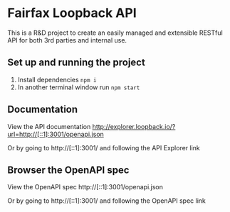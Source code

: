 # Fairfax Loopback API

This is a R&D project to create an easily managed and extensible RESTful API for both 3rd parties and internal use.

## Set up and running the project

1. Install dependencies `npm i`
2. In another terminal window run `npm start`

## Documentation

View the API documentation http://explorer.loopback.io/?url=http://[::1]:3001/openapi.json

Or by going to http://[::1]:3001/ and following the API Explorer link

## Browser the OpenAPI spec

View the OpenAPI spec http://[::1]:3001/openapi.json

Or by going to http://[::1]:3001/ and following the OpenAPI spec link
